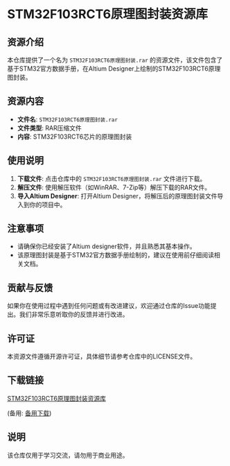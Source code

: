 # STM32F103RCT6原理图封装资源库

## 资源介绍

本仓库提供了一个名为 `STM32F103RCT6原理图封装.rar` 的资源文件，该文件包含了基于STM32官方数据手册，在Altium Designer上绘制的STM32F103RCT6原理图封装。

## 资源内容

- **文件名**: `STM32F103RCT6原理图封装.rar`
- **文件类型**: RAR压缩文件
- **内容**: STM32F103RCT6芯片的原理图封装

## 使用说明

1. **下载文件**: 点击仓库中的 `STM32F103RCT6原理图封装.rar` 文件进行下载。
2. **解压文件**: 使用解压软件（如WinRAR、7-Zip等）解压下载的RAR文件。
3. **导入Altium Designer**: 打开Altium Designer，将解压后的原理图封装文件导入到你的项目中。

## 注意事项

- 请确保你已经安装了Altium designer软件，并且熟悉其基本操作。
- 该原理图封装是基于STM32官方数据手册绘制的，建议在使用前仔细阅读相关文档。

## 贡献与反馈

如果你在使用过程中遇到任何问题或有改进建议，欢迎通过仓库的Issue功能提出。我们非常乐意听取你的反馈并进行改进。

## 许可证

本资源文件遵循开源许可证，具体细节请参考仓库中的LICENSE文件。

## 下载链接
[STM32F103RCT6原理图封装资源库](https://pan.quark.cn/s/3d6ddc9d47de) 

(备用: [备用下载](https://pan.baidu.com/s/1o8FqIDiTnMAazN3dBvP6uA?pwd=1234))

## 说明

该仓库仅用于学习交流，请勿用于商业用途。

